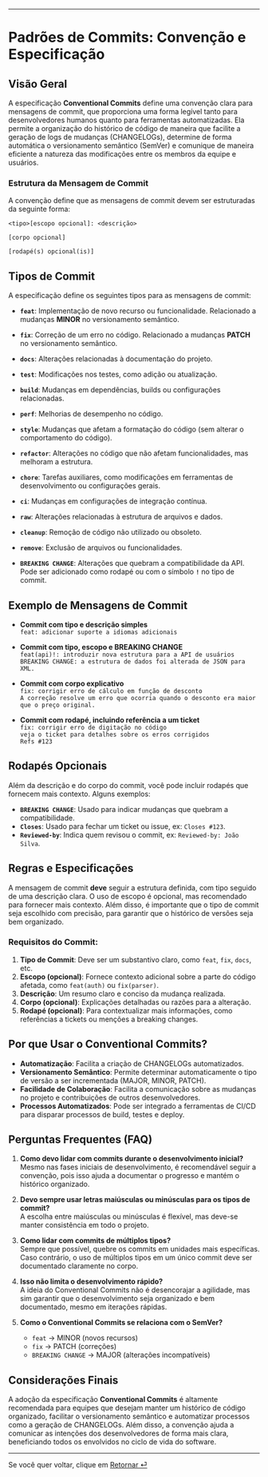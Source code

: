 
---

# Padrões de Commits: Convenção e Especificação

## Visão Geral

A especificação **Conventional Commits** define uma convenção clara para mensagens de commit, que proporciona uma forma legível tanto para desenvolvedores humanos quanto para ferramentas automatizadas. Ela permite a organização do histórico de código de maneira que facilite a geração de logs de mudanças (CHANGELOGs), determine de forma automática o versionamento semântico (SemVer) e comunique de maneira eficiente a natureza das modificações entre os membros da equipe e usuários.

### Estrutura da Mensagem de Commit

A convenção define que as mensagens de commit devem ser estruturadas da seguinte forma:

```
<tipo>[escopo opcional]: <descrição>

[corpo opcional]

[rodapé(s) opcional(is)]
```

## Tipos de Commit

A especificação define os seguintes tipos para as mensagens de commit:

- **`feat`**: Implementação de novo recurso ou funcionalidade. Relacionado a mudanças **MINOR** no versionamento semântico.
  
- **`fix`**: Correção de um erro no código. Relacionado a mudanças **PATCH** no versionamento semântico.
  
- **`docs`**: Alterações relacionadas à documentação do projeto.
  
- **`test`**: Modificações nos testes, como adição ou atualização.
  
- **`build`**: Mudanças em dependências, builds ou configurações relacionadas.
  
- **`perf`**: Melhorias de desempenho no código.
  
- **`style`**: Mudanças que afetam a formatação do código (sem alterar o comportamento do código).
  
- **`refactor`**: Alterações no código que não afetam funcionalidades, mas melhoram a estrutura.
  
- **`chore`**: Tarefas auxiliares, como modificações em ferramentas de desenvolvimento ou configurações gerais.
  
- **`ci`**: Mudanças em configurações de integração contínua.
  
- **`raw`**: Alterações relacionadas à estrutura de arquivos e dados.
  
- **`cleanup`**: Remoção de código não utilizado ou obsoleto.
  
- **`remove`**: Exclusão de arquivos ou funcionalidades.
  
- **`BREAKING CHANGE`**: Alterações que quebram a compatibilidade da API. Pode ser adicionado como rodapé ou com o símbolo **`!`** no tipo de commit.

## Exemplo de Mensagens de Commit

- **Commit com tipo e descrição simples**  
  `feat: adicionar suporte a idiomas adicionais`

- **Commit com tipo, escopo e BREAKING CHANGE**  
  `feat(api)!: introduzir nova estrutura para a API de usuários`  
  `BREAKING CHANGE: a estrutura de dados foi alterada de JSON para XML.`

- **Commit com corpo explicativo**  
  `fix: corrigir erro de cálculo em função de desconto`  
  `A correção resolve um erro que ocorria quando o desconto era maior que o preço original.`

- **Commit com rodapé, incluindo referência a um ticket**  
  `fix: corrigir erro de digitação no código`  
  `veja o ticket para detalhes sobre os erros corrigidos`  
  `Refs #123`

## Rodapés Opcionais

Além da descrição e do corpo do commit, você pode incluir rodapés que fornecem mais contexto. Alguns exemplos:

- **`BREAKING CHANGE`**: Usado para indicar mudanças que quebram a compatibilidade.  
- **`Closes`**: Usado para fechar um ticket ou issue, ex: `Closes #123`.  
- **`Reviewed-by`**: Indica quem revisou o commit, ex: `Reviewed-by: João Silva`.

## Regras e Especificações

A mensagem de commit **deve** seguir a estrutura definida, com tipo seguido de uma descrição clara. O uso de escopo é opcional, mas recomendado para fornecer mais contexto. Além disso, é importante que o tipo de commit seja escolhido com precisão, para garantir que o histórico de versões seja bem organizado.

### Requisitos do Commit:

1. **Tipo de Commit**: Deve ser um substantivo claro, como `feat`, `fix`, `docs`, etc.
2. **Escopo (opcional)**: Fornece contexto adicional sobre a parte do código afetada, como `feat(auth)` ou `fix(parser)`.
3. **Descrição**: Um resumo claro e conciso da mudança realizada.
4. **Corpo (opcional)**: Explicações detalhadas ou razões para a alteração.
5. **Rodapé (opcional)**: Para contextualizar mais informações, como referências a tickets ou menções a breaking changes.

## Por que Usar o Conventional Commits?

- **Automatização**: Facilita a criação de CHANGELOGs automatizados.
- **Versionamento Semântico**: Permite determinar automaticamente o tipo de versão a ser incrementada (MAJOR, MINOR, PATCH).
- **Facilidade de Colaboração**: Facilita a comunicação sobre as mudanças no projeto e contribuições de outros desenvolvedores.
- **Processos Automatizados**: Pode ser integrado a ferramentas de CI/CD para disparar processos de build, testes e deploy.

## Perguntas Frequentes (FAQ)

1. **Como devo lidar com commits durante o desenvolvimento inicial?**  
   Mesmo nas fases iniciais de desenvolvimento, é recomendável seguir a convenção, pois isso ajuda a documentar o progresso e mantém o histórico organizado.

2. **Devo sempre usar letras maiúsculas ou minúsculas para os tipos de commit?**  
   A escolha entre maiúsculas ou minúsculas é flexível, mas deve-se manter consistência em todo o projeto.

3. **Como lidar com commits de múltiplos tipos?**  
   Sempre que possível, quebre os commits em unidades mais específicas. Caso contrário, o uso de múltiplos tipos em um único commit deve ser documentado claramente no corpo.

4. **Isso não limita o desenvolvimento rápido?**  
   A ideia do Conventional Commits não é desencorajar a agilidade, mas sim garantir que o desenvolvimento seja organizado e bem documentado, mesmo em iterações rápidas.

5. **Como o Conventional Commits se relaciona com o SemVer?**  
   - `feat` → MINOR (novos recursos)
   - `fix` → PATCH (correções)
   - `BREAKING CHANGE` → MAJOR (alterações incompatíveis)

## Considerações Finais

A adoção da especificação **Conventional Commits** é altamente recomendada para equipes que desejam manter um histórico de código organizado, facilitar o versionamento semântico e automatizar processos como a geração de CHANGELOGs. Além disso, a convenção ajuda a comunicar as intenções dos desenvolvedores de forma mais clara, beneficiando todos os envolvidos no ciclo de vida do software.

--- 
Se você quer voltar, clique em [Retornar ⏎](../README.md)
